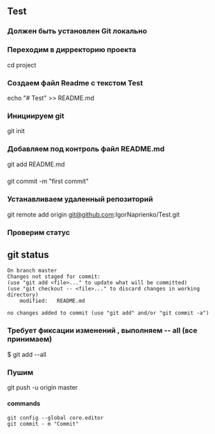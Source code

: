 ## Test

###  Должен быть установлен Git локально

###  Переходим в дирректорию проекта
cd project

###  Создаем файл Readme c текстом Test
echo "# Test" >> README.md 

###  Инициируем git
git init

###  Добавляем под контроль  файл README.md 
git add README.md

### 
git commit -m "first commit"

###  Устанавливаем удаленный репозиторий 

git remote add origin git@github.com:IgorNaprienko/Test.git

###  Проверим статус
git status
 --
    On branch master
    Changes not staged for commit:
    (use "git add <file>..." to update what will be committed)
    (use "git checkout -- <file>..." to discard changes in working directory)
        modified:   README.md

    no changes added to commit (use "git add" and/or "git commit -a")
###  Требует фиксации изменений , выполняем  -- all (все принимаем)

   $ git add --all


###  Пушим 
git push -u origin master

#### commands 
    git config --global core.editor 
	git commit - m "Commit"



